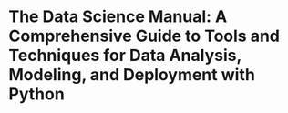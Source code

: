 # The Data Science Manual: A Comprehensive Guide to Tools and Techniques for Data Analysis, Modeling, and Deployment with Python
